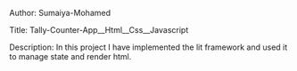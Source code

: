 Author: Sumaiya-Mohamed

Title: Tally-Counter-App__Html__Css__Javascript

Description: In this project I have implemented the lit framework and used it to manage state and render html.
